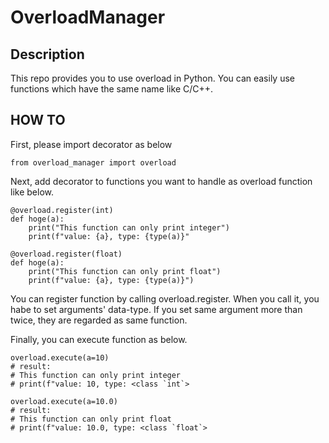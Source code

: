 # OverloadManager

## Description
This repo provides you to use overload in Python.
You can easily use functions which have the same name like C/C++.

## HOW TO
First, please import decorator as below
```
from overload_manager import overload
```

Next, add decorator to functions you want to handle as overload function like below.
```
@overload.register(int)
def hoge(a):
    print("This function can only print integer")
    print(f"value: {a}, type: {type(a)}"

@overload.register(float)
def hoge(a):
    print("This function can only print float")
    print(f"value: {a}, type: {type(a)}")
```
You can register function by calling overload.register.
When you call it, you habe to set arguments' data-type. If you set same argument more than twice, they are regarded as same function.

Finally, you can execute function as below.
```
overload.execute(a=10)
# result:
# This function can only print integer
# print(f"value: 10, type: <class `int`>

overload.execute(a=10.0)
# result:
# This function can only print float
# print(f"value: 10.0, type: <class `float`>

```
